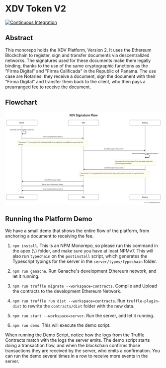 # XDV Token V2

[![Continuous Integration](https://github.com/Electronic-Signatures-Industries/xdv-contracts-v2/actions/workflows/main.yml/badge.svg)](https://github.com/Electronic-Signatures-Industries/xdv-contracts-v2/actions/workflows/main.yml)

## Abstract

This monorepo holds the XDV Platform, Version 2. It uses the Ethereum Blockchain to register, sign and transfer documents via descentralized networks. The signatures used for these documents make them legally binding, thanks to the use of the same cryptographic functions as the "Firma Digital" and "Firma Calificada" in the Republic of Panama. The use case are Notaries: they receive a document, sign the document with their "Firma Digital" and transfer them back to the client, who then pays a prearranged fee to receive the document.

## Flowchart

![Flowchart](/flowchart.png)

## Running the Platform Demo

We have a small demo that shows the entire flow of the platform, from anchoring a document to receiving the fee.

1. `npm install`. This is an NPM Monorepo, so please run this command in the apex (`\`) folder, and make sure you have at least NPMv7. This will also run `typechain` on the `postinstall` script, which generates the Typescript typings for the server in the `server/types/typechain` folder.

1. `npm run ganache`. Run Ganache's development Ethereum network, and let it running.

1. `npm run truffle migrate --workspace=contracts`. Compile and Upload the contracts to the development Ethereum Network.

1. `npm run truffle run dist --workspace=contracts`. Run `truffle-plugin-dist` to rewrite the `contracts/dist` folder with the new data.

1. `npm run start --workspace=server`. Run the server, and let it running.

1. `npm run demo`. This will execute the demo script.

When running the Demo Script, notice how the logs from the Truffle Contracts match with the logs the server emits. The demo script starts doing a transaction flow, and when the blockchain confirms those transactions they are received by the server, who emits a confirmation. You can run the demo several times in a row to receive more events in the server.
